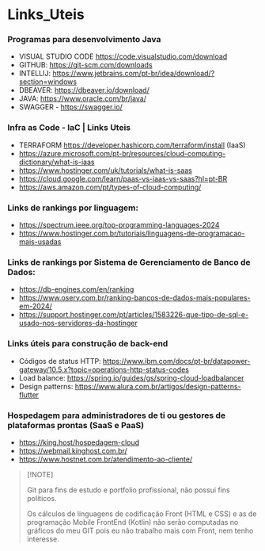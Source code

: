 # Links_Uteis

### Programas para desenvolvimento Java 

- VISUAL STUDIO CODE https://code.visualstudio.com/download
- GITHUB: https://git-scm.com/downloads
- INTELLIJ: https://www.jetbrains.com/pt-br/idea/download/?section=windows
- DBEAVER: https://dbeaver.io/download/
- JAVA: https://www.oracle.com/br/java/
- SWAGGER - https://swagger.io/

### Infra as Code - IaC | Links Uteis

- TERRAFORM https://developer.hashicorp.com/terraform/install (IaaS)
- https://azure.microsoft.com/pt-br/resources/cloud-computing-dictionary/what-is-iaas
- https://www.hostinger.com/uk/tutorials/what-is-saas
- https://cloud.google.com/learn/paas-vs-iaas-vs-saas?hl=pt-BR
- https://aws.amazon.com/pt/types-of-cloud-computing/

 
### Links de rankings por linguagem:
- https://spectrum.ieee.org/top-programming-languages-2024
- https://www.hostinger.com.br/tutoriais/linguagens-de-programacao-mais-usadas

### Links de rankings por Sistema de Gerenciamento de Banco de Dados:

- https://db-engines.com/en/ranking
- https://www.oserv.com.br/ranking-bancos-de-dados-mais-populares-em-2024/
- https://support.hostinger.com/pt/articles/1583226-que-tipo-de-sql-e-usado-nos-servidores-da-hostinger

### Links úteis para construção de back-end

- Códigos de status HTTP: https://www.ibm.com/docs/pt-br/datapower-gateway/10.5.x?topic=operations-http-status-codes
- Load balance: https://spring.io/guides/gs/spring-cloud-loadbalancer
- Design patterns: https://www.alura.com.br/artigos/design-patterns-flutter

### Hospedagem para administradores de ti ou gestores de plataformas prontas (SaaS e PaaS)
- https://king.host/hospedagem-cloud
- https://webmail.kinghost.com.br/
- https://www.hostnet.com.br/atendimento-ao-cliente/


>  [!NOTE]
>   
>  Git para fins de estudo e portfolio profissional, não possui fins políticos.
> 
>  Os cálculos de linguagens de codificação Front (HTML e CSS) e as de programação Mobile FrontEnd (Kotlin) não serão computadas no gráficos do meu GIT pois eu não trabalho mais com Front, nem tenho interesse.
 







